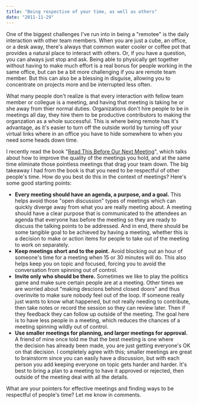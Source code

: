 ```yaml
---
title: "Being respective of your time, as well as others"
date: "2011-11-29"
---
```


One of the biggest challenges I've run into in being a "remotee" is the daily interaction with other team members. When you are just a cube, an office, or a desk away, there's always that common water cooler or coffee pot that provides a natural place to interact with others. Or, if you have a question, you can always just stop and ask. Being able to physically get together without having to make much effort is a real bonus for people working in the same office, but can be a bit more challenging if you are remote team member. But this can also be a blessing in disguise, allowing you to concentrate on projects more and be interrupted less often.

What many people don't realize is that every interaction with fellow team member or collegue is a meeting, and having that meeting is taking he or she away from thier normal duties. Organizations don't hire people to be in meetings all day, they hire them to be productive contributors to making the organzation as a whole successful. This is where being remote has it's advantage, as it's easier to turn off the outside world by turning off your virtual links where in an office you have to hide somewhere to when you need some heads down time.

I recently read the book "[Read This Before Our Next Meeting](http://www.amazon.com/gp/product/1936719169?ie=UTF8&tag=johmer-20&linkCode=shr&camp=213733&creative=393185&creativeASIN=1936719169)", which talks about how to improve the quality of the meetings you hold, and at the same time eliminate those pointless meetings that drag your team down. The big takeaway I had from the book is that you need to be respectful of other people's time. How do you best do this in the context of meetings? Here's some good starting points:

- **Every meeting should have an agenda, a purpose, and a goal.** This helps avoid those "open discussion" types of meetings which can quickly diverge away from what you are really meeting about. A meeting should have a clear purpose that is communicated to the attendees an agenda that everyone has before the meeting so they are ready to discuss the talking points to be addressed. And in end, there should be some tangible goal to be achieved by having a meeting, whether this is a decision to make or action items for people to take out of the meeting to work on separately.
- **Keep meetings short and to the point.** Avoid blocking out an hour of someone's time for a meeting when 15 or 30 minutes will do. This also helps keep you on topic and focused, forcing you to avoid the conversation from spinning out of control.
- **Invite only who should be there.** Sometimes we like to play the politics game and make sure certain people are at a meeting. Other times we are worried about "making descions behind closed doors" and thus overinvite to make sure nobody feel out of the loop. If someone really just wants to know what happened, but not really needing to contribute, then take notes or record the session so they can review later. Then if they feedback they can follow up outside of the meeting. The goal here is to have less people in a meeting, which reduces the chances of a meeting spinning wildly out of control.
- **Use smaller meetings for planning, and larger meetings for approval.** A friend of mine once told me that the best meeting is one where the decision has already been made, you are just getting everyone's OK on that decision. I completely agree with this; smaller meetings are great to brainstorm since you can easily have a discussion, but with each person you add keeping everyone on topic gets harder and harder. It's best to bring a plan to a meeting to have it approved or rejected, then outside of the meeting deal with all the details.

What are your pointers for effective meetings and finding ways to be respectful of people's time? Let me know in comments.
